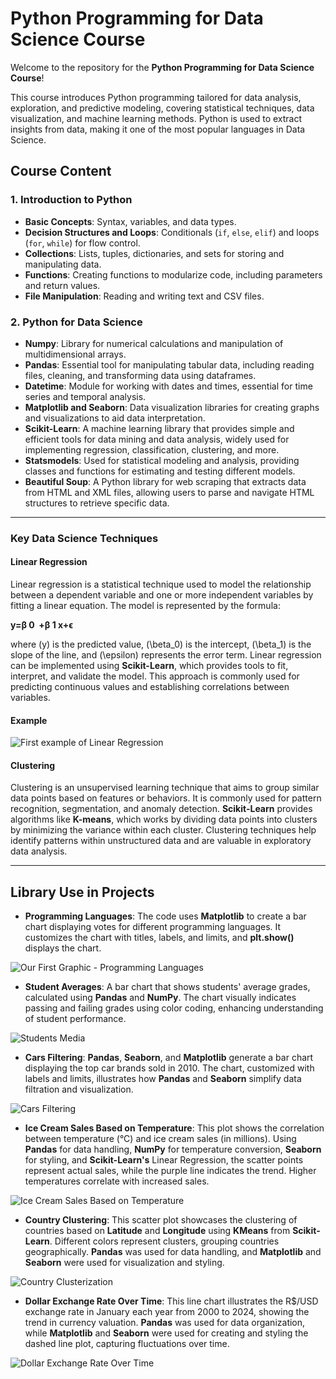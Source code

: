 # Python Programming for Data Science Course

Welcome to the repository for the **Python Programming for Data Science Course**!

This course introduces Python programming tailored for data analysis, exploration, and predictive modeling, covering statistical techniques, data visualization, and machine learning methods. Python is used to extract insights from data, making it one of the most popular languages in Data Science.

## Course Content

### 1. Introduction to Python
- **Basic Concepts**: Syntax, variables, and data types.
- **Decision Structures and Loops**: Conditionals (`if`, `else`, `elif`) and loops (`for`, `while`) for flow control.
- **Collections**: Lists, tuples, dictionaries, and sets for storing and manipulating data.
- **Functions**: Creating functions to modularize code, including parameters and return values.
- **File Manipulation**: Reading and writing text and CSV files.

### 2. Python for Data Science
- **Numpy**: Library for numerical calculations and manipulation of multidimensional arrays.
- **Pandas**: Essential tool for manipulating tabular data, including reading files, cleaning, and transforming data using dataframes.
- **Datetime**: Module for working with dates and times, essential for time series and temporal analysis.
- **Matplotlib and Seaborn**: Data visualization libraries for creating graphs and visualizations to aid data interpretation.
- **Scikit-Learn**: A machine learning library that provides simple and efficient tools for data mining and data analysis, widely used for implementing regression, classification, clustering, and more.
- **Statsmodels**: Used for statistical modeling and analysis, providing classes and functions for estimating and testing different models.
- **Beautiful Soup**: A Python library for web scraping that extracts data from HTML and XML files, allowing users to parse and navigate HTML structures to retrieve specific data. 

---

### Key Data Science Techniques

#### Linear Regression

Linear regression is a statistical technique used to model the relationship between a dependent variable and one or more independent variables by fitting a linear equation. The model is represented by the formula:

  **y=β 
  0
​
   +β 
  1
  x+ϵ**

where \(y\) is the predicted value, \(\beta_0\) is the intercept, \(\beta_1\) is the slope of the line, and \(\epsilon\) represents the error term. Linear regression can be implemented using **Scikit-Learn**, which provides tools to fit, interpret, and validate the model. This approach is commonly used for predicting continuous values and establishing correlations between variables.

#### Example
<img alt="First example of Linear Regression" src="/Assets/Linear_Regression.png">

#### Clustering

Clustering is an unsupervised learning technique that aims to group similar data points based on features or behaviors. It is commonly used for pattern recognition, segmentation, and anomaly detection. **Scikit-Learn** provides algorithms like **K-means**, which works by dividing data points into clusters by minimizing the variance within each cluster. Clustering techniques help identify patterns within unstructured data and are valuable in exploratory data analysis.

---

## Library Use in Projects

- **Programming Languages**:
  The code uses **Matplotlib** to create a bar chart displaying votes for different programming languages. It customizes the chart with titles, labels, and limits, and **plt.show()** displays the chart.

<img alt="Our First Graphic - Programming Languages" src="/Assets/First_Graphic.png">

- **Student Averages**:
  A bar chart that shows students' average grades, calculated using **Pandas** and **NumPy**. The chart visually indicates passing and failing grades using color coding, enhancing understanding of student performance.

<img alt="Students Media" src="/Assets/Students_Media.png">

- **Cars Filtering**:
  **Pandas**, **Seaborn**, and **Matplotlib** generate a bar chart displaying the top car brands sold in 2010. The chart, customized with labels and limits, illustrates how **Pandas** and **Seaborn** simplify data filtration and visualization.

<img alt="Cars Filtering" src="/Assets/Car_Brands.png">

- **Ice Cream Sales Based on Temperature**: 
  This plot shows the correlation between temperature (°C) and ice cream sales (in millions). Using **Pandas** for data handling, **NumPy** for temperature conversion, **Seaborn** for styling, and **Scikit-Learn's** Linear Regression, the scatter points represent actual sales, while the purple line indicates the trend. Higher temperatures correlate with increased sales.

<img alt="Ice Cream Sales Based on Temperature" src="/Assets/Ice_Cream_Sales.png">

- **Country Clustering**:
  This scatter plot showcases the clustering of countries based on **Latitude** and **Longitude** using **KMeans** from **Scikit-Learn**. Different colors represent clusters, grouping countries geographically. **Pandas** was used for data handling, and **Matplotlib** and **Seaborn** were used for visualization and styling.

<img alt="Country Clusterization" src="/Assets/Countries_Clusterization.png">

- **Dollar Exchange Rate Over Time**:
  This line chart illustrates the R$/USD exchange rate in January each year from 2000 to 2024, showing the trend in currency valuation. **Pandas** was used for data organization, while **Matplotlib** and **Seaborn** were used for creating and styling the dashed line plot, capturing fluctuations over time.

<img alt="Dollar Exchange Rate Over Time" src="/Assets/Dolar_Graphic.png">

